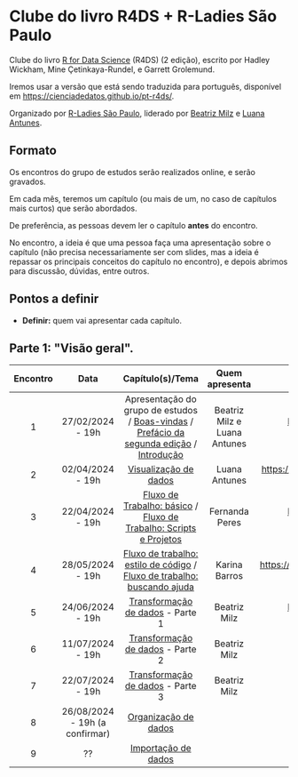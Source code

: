 # Clube do livro R4DS + R-Ladies São Paulo

Clube do livro [R for Data Science](https://r4ds.hadley.nz/) (R4DS) (2 edição), escrito por Hadley Wickham, Mine Çetinkaya-Rundel, e Garrett Grolemund.

Iremos usar a versão que está sendo traduzida para português, disponível em <https://cienciadedatos.github.io/pt-r4ds/>.

Organizado por [R-Ladies São Paulo](https://rladies-sp.org), liderado por [Beatriz Milz](https://github.com/beatrizmilz/) e [Luana Antunes](https://github.com/Luaaalex).

## Formato

Os encontros do grupo de estudos serão realizados online, e serão gravados.

Em cada mês, teremos um capítulo (ou mais de um, no caso de capítulos mais curtos) que serão abordados.

De preferência, as pessoas devem ler o capítulo **antes** do encontro.

No encontro, a ideia é que uma pessoa faça uma apresentação sobre o capítulo (não precisa necessariamente ser com slides, mas a ideia é repassar os principais conceitos do capítulo no encontro), e depois abrimos para discussão, dúvidas, entre outros.

## Pontos a definir

-   **Definir:** quem vai apresentar cada capítulo.

## **Parte 1**: "Visão geral".

| Encontro | Data | Capítulo(s)/Tema | Quem apresenta | Youtube | Inscrição Meetup |
|:--------:|:--------:|:------------------------------:|:--------:|:--------:|:--------:|
|    1     | 27/02/2024 - 19h | Apresentação do grupo de estudos / [Boas-vindas](https://cienciadedatos.github.io/pt-r4ds/) / [Prefácio da segunda edição](https://cienciadedatos.github.io/pt-r4ds/preface-2e.html) / [Introdução](https://cienciadedatos.github.io/pt-r4ds/intro.html) | Beatriz Milz e Luana Antunes | https://www.youtube.com/watch?v=TaAog3K0toA | https://www.meetup.com/rladies-sao-paulo/events/298845967/ | 
|    2     |  02/04/2024 - 19h | [Visualização de dados](https://cienciadedatos.github.io/pt-r4ds/data-visualize.html) |   Luana Antunes  | https://www.youtube.com/live/MGz7l_nLQLQ?si=7i_TTD8ji-tGPr93 | https://www.meetup.com/rladies-sao-paulo/events/299896533/ |
|    3     |  22/04/2024 - 19h |  [Fluxo de Trabalho: básico](https://cienciadedatos.github.io/pt-r4ds/workflow-basics.html) / [Fluxo de Trabalho: Scripts e Projetos](https://cienciadedatos.github.io/pt-r4ds/workflow-scripts.html) | Fernanda Peres | https://www.youtube.com/watch?v=RSQMMG2pPWU |  https://www.meetup.com/rladies-sao-paulo/events/300570042/| 
|    4     |  28/05/2024 - 19h  | [Fluxo de trabalho: estilo de código](https://cienciadedatos.github.io/pt-r4ds/workflow-style.html) / [Fluxo de trabalho: buscando ajuda](https://cienciadedatos.github.io/pt-r4ds/workflow-help.html)  | Karina Barros | https://www.youtube.com/live/NZWQPFy_g4g?si=JGcAi0cHHaojnkX7 |
|    5     |  24/06/2024  - 19h | [Transformação de dados](https://cienciadedatos.github.io/pt-r4ds/data-transform.html)  - Parte 1 | Beatriz Milz | https://www.youtube.com/watch?v=9sZuZ6Te7oo
|    6     |  11/07/2024  - 19h | [Transformação de dados](https://cienciadedatos.github.io/pt-r4ds/data-transform.html)  - Parte 2 | Beatriz Milz
|    7     |  22/07/2024  - 19h | [Transformação de dados](https://cienciadedatos.github.io/pt-r4ds/data-transform.html)  - Parte 3 | Beatriz Milz
|    8     |  26/08/2024 - 19h (a confirmar)      |                                                                                     [Organização de dados](https://cienciadedatos.github.io/pt-r4ds/data-tidy.html)                                                                                      |         |
|    9     |    ??  |                                                                                     [Importação de dados](https://cienciadedatos.github.io/pt-r4ds/data-import.html)                                                                                     |            |

